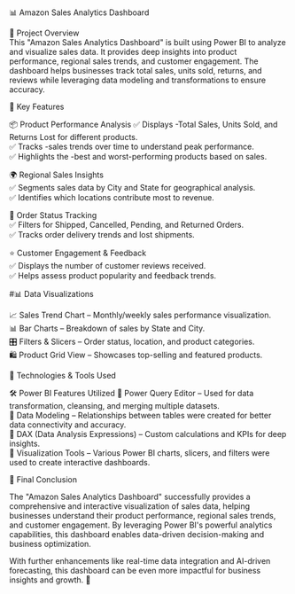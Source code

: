📊 Amazon Sales Analytics Dashboard  

📝 Project Overview  
This "Amazon Sales Analytics Dashboard" is built using Power BI to analyze and visualize sales data. It provides deep insights into product performance, regional sales trends, and customer engagement. The dashboard helps businesses track total sales, units sold, returns, and reviews while leveraging data modeling and transformations to ensure accuracy.  


📌 Key Features  

📦 Product Performance Analysis 
✅ Displays -Total Sales, Units Sold, and Returns Lost for different products.  
✅ Tracks -sales trends over time to understand peak performance.  
✅ Highlights the -best and worst-performing products based on sales.  

🌍 Regional Sales Insights  
✅ Segments sales data by City and State for geographical analysis.  
✅ Identifies which locations contribute most to revenue.  

🚚 Order Status Tracking  
✅ Filters for Shipped, Cancelled, Pending, and Returned Orders.  
✅ Tracks order delivery trends and lost shipments.  

⭐ Customer Engagement & Feedback  
✅ Displays the number of customer reviews received.  
✅ Helps assess product popularity and feedback trends.  


#📊 Data Visualizations  

📈 Sales Trend Chart – Monthly/weekly sales performance visualization.  
📊 Bar Charts – Breakdown of sales by State and City.  
🎛  Filters & Slicers – Order status, location, and product categories.  
🛍 Product Grid View – Showcases top-selling and featured products.  


🚀 Technologies & Tools Used  

🛠 Power BI Features Utilized 
🔹 Power Query Editor – Used for data transformation, cleansing, and merging multiple datasets.  
🔹 Data Modeling – Relationships between tables were created for better data connectivity and accuracy.  
🔹 DAX (Data Analysis Expressions) – Custom calculations and KPIs for deep insights.  
🔹 Visualization Tools – Various Power BI charts, slicers, and filters were used to create interactive dashboards.  


🎯 Final Conclusion  

The "Amazon Sales Analytics Dashboard" successfully provides a comprehensive and interactive visualization of sales data, helping businesses understand their product performance, regional sales trends, and customer engagement. By leveraging Power BI's powerful analytics capabilities, this dashboard enables data-driven decision-making and business optimization.  

With further enhancements like real-time data integration and AI-driven forecasting, this dashboard can be even more impactful for business insights and growth. 🚀  
